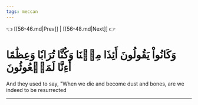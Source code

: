 ```yaml
---
tags: meccan
---
```


👈 [[56-46.md|Prev]] | [[56-48.md|Next]] 👉

# وَكَانُواْ يَقُولُونَ أَئِذَا مِتۡنَا وَكُنَّا تُرَابٗا وَعِظَٰمًا أَءِنَّا لَمَبۡعُوثُونَ

And they used to say, "When we die and become dust and bones, are we indeed to be resurrected

---

